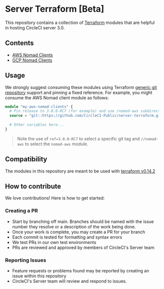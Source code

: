 # Server Terraform [Beta]

This repository contains a collection of [Terraform](https://www.terraform.io)
modules that are helpful in hosting CircleCI server 3.0.

## Contents

- [AWS Nomad Clients](./nomad-aws/README.md)
- [GCP Nomad Clients](./nomad-gcp/README.md)

## Usage

We strongly suggest consuming these modules using Terraform [generic git
repository] support and pinning a fixed reference. For example, you might
consume the AWS Nomad client module as follows:

```terraform
module "my-aws-nomad-clients" {
  # Pin release to 3.0.0-RC7 (for example) and use /nomad-aws subdirectory
  source = "git::https://github.com/CircleCI-Public/server-terraform.git//nomad-aws?ref=3.0.0-RC7"
  
  # Other variables here... 
}
```

> Note the use of `ref=3.0.0-RC7` to select a specific git tag and
> `//nomad-aws` to select the `nomad-aws` module.

[generic git repository]: https://www.terraform.io/docs/language/modules/sources.html#generic-git-repository

## Compatibility

The modules in this repository are meant to be used with [terraform
v0.14.2](https://releases.hashicorp.com/terraform/0.14.2/)

## How to contribute

We love contributions! Here is how to get started:

### Creating a PR

- Start by branching off main. Branches should be named with the issue number
  they resolve or a description of the work being done.
- Once your work is complete, you may create a PR for your branch
- Each commit is tested for formatting and syntax errors
- We test PRs in our own test environments
- PRs are reviewed and approved by members of CircleCI's Server team

### Reporting Issues

- Feature requests or problems found may be reported by creating an issue
  within this repository
- CircleCI's Server team will review and respond to issues.
